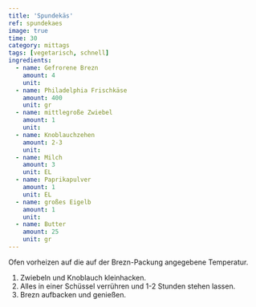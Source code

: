 ```yaml
---
title: 'Spundekäs'
ref: spundekaes
image: true
time: 30
category: mittags
tags: [vegetarisch, schnell]
ingredients:
  - name: Gefrorene Brezn
    amount: 4
    unit:
  - name: Philadelphia Frischkäse
    amount: 400
    unit: gr
  - name: mittlegroße Zwiebel
    amount: 1
    unit: 
  - name: Knoblauchzehen
    amount: 2-3
    unit: 
  - name: Milch
    amount: 3
    unit: EL
  - name: Paprikapulver
    amount: 1
    unit: EL
  - name: großes Eigelb
    amount: 1
    unit: 
  - name: Butter
    amount: 25
    unit: gr
---
```


Ofen vorheizen auf die auf der Brezn-Packung angegebene Temperatur.

1. Zwiebeln und Knoblauch kleinhacken.
2. Alles in einer Schüssel verrühren und 1-2 Stunden stehen lassen.
3. Brezn aufbacken und genießen.
